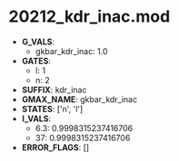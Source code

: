 # 20212_kdr_inac.mod

- **G_VALS**:
  - gkbar_kdr_inac: 1.0
- **GATES**:
  - l: 1
  - n: 2
- **SUFFIX**: kdr_inac
- **GMAX_NAME**: gkbar_kdr_inac
- **STATES**: ['n', 'l']
- **I_VALS**:
  - 6.3: 0.9998315237416706
  - 37: 0.9998315237416706
- **ERROR_FLAGS**: []
